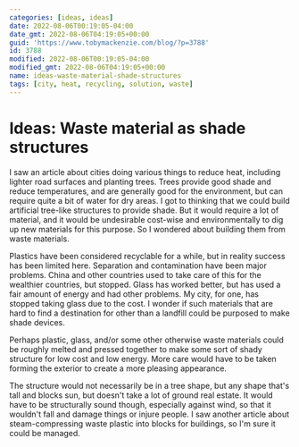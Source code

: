 ```yaml
---
categories: [ideas, ideas]
date: 2022-08-06T00:19:05-04:00
date_gmt: 2022-08-06T04:19:05+00:00
guid: 'https://www.tobymackenzie.com/blog/?p=3788'
id: 3788
modified: 2022-08-06T00:19:05-04:00
modified_gmt: 2022-08-06T04:19:05+00:00
name: ideas-waste-material-shade-structures
tags: [city, heat, recycling, solution, waste]
---
```


Ideas: Waste material as shade structures
=========================================

I saw an article about cities doing various things to reduce heat, including lighter road surfaces and planting trees.  Trees provide good shade and reduce temperatures, and are generally good for the environment, but can require quite a bit of water for dry areas.  I got to thinking that we could build artificial tree-like structures to provide shade.  But it would require a lot of material, and it would be undesirable cost-wise and environmentally to dig up new materials for this purpose.  So I wondered about building them from waste materials.

<!--more-->

Plastics have been considered recyclable for a while, but in reality success has been limited here.  Separation and contamination have been major problems.  China and other countries used to take care of this for the wealthier countries, but stopped.  Glass has worked better, but has used a fair amount of energy and had other problems.  My city, for one, has stopped taking glass due to the cost.  I wonder if such materials that are hard to find a destination for other than a landfill could be purposed to make shade devices.

Perhaps plastic, glass, and/or some other otherwise waste materials could be roughly melted and pressed together to make some sort of shady structure for low cost and low energy.  More care would have to be taken forming the exterior to create a more pleasing appearance.

The structure would not necessarily be in a tree shape, but any shape that's tall and blocks sun, but doesn't take a lot of ground real estate.  It would have to be structurally sound though, especially against wind, so that it wouldn't fall and damage things or injure people.  I saw another article about steam-compressing waste plastic into blocks for buildings, so I'm sure it could be managed.
